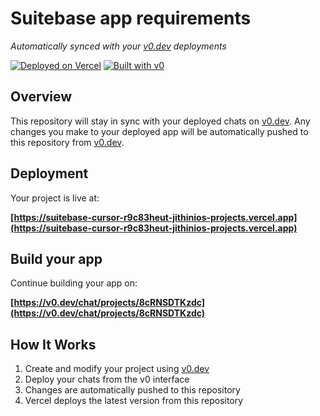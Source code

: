 # Suitebase app requirements

*Automatically synced with your [v0.dev](https://v0.dev) deployments*

[![Deployed on Vercel](https://img.shields.io/badge/Deployed%20on-Vercel-black?style=for-the-badge&logo=vercel)](https://vercel.com/jithinios-projects/v0-suitebase-app-requirements)
[![Built with v0](https://img.shields.io/badge/Built%20with-v0.dev-black?style=for-the-badge)](https://v0.dev/chat/projects/8cRNSDTKzdc)

## Overview

This repository will stay in sync with your deployed chats on [v0.dev](https://v0.dev).
Any changes you make to your deployed app will be automatically pushed to this repository from [v0.dev](https://v0.dev).

## Deployment

Your project is live at:

**[https://suitebase-cursor-r9c83heut-jithinios-projects.vercel.app](https://suitebase-cursor-r9c83heut-jithinios-projects.vercel.app)**

## Build your app

Continue building your app on:

**[https://v0.dev/chat/projects/8cRNSDTKzdc](https://v0.dev/chat/projects/8cRNSDTKzdc)**

## How It Works

1. Create and modify your project using [v0.dev](https://v0.dev)
2. Deploy your chats from the v0 interface
3. Changes are automatically pushed to this repository
4. Vercel deploys the latest version from this repository